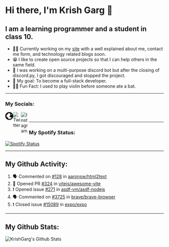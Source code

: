 # Hi there, I'm Krish Garg  👋

## I am a learning programmer and a student in class 10.
- 👨‍💻 Currently working on my [site](https://www.krishgarg.ga) with a well explained about me, contact me form, and technology related blogs soon.
- 😁 I like to create open source projects so that I can help others in the same field.
- 🤖 I was working on a multi-purpose discord bot but after the closing of discord.py, I got discouraged and stopped the project.
- 🥅 My goal: To become a full-stack developer.
- 👨‍🏭 Fun Fact: I used to play violin before someone ate a bat.
---
### My Socials:
[<img align="left" alt="Website" width="25px" src="https://raw.githubusercontent.com/iconic/open-iconic/master/svg/globe.svg" />][website]
[<img align="left" alt="Twitter" width="25px" src="https://cdn.jsdelivr.net/npm/simple-icons@v3/icons/twitter.svg" />][twitter]
[<img align="left" alt="Instagram" width="25px" src="https://cdn.jsdelivr.net/npm/simple-icons@v3/icons/instagram.svg" />][instagram]
<br />

---

### My Spotify Status:
[<img src="https://readme-spotify-status-ten.vercel.app/api/run-spotify-status" alt="Spotify Status" width="400" />](https://open.spotify.com/user/2s0gb214xlmojv1cb8hb9ihze)


---
## My Github Activity:
<!--START_SECTION:activity-->
1. 🗣 Commented on [#128](https://github.com/aaronsw/html2text/issues/128) in [aaronsw/html2text](https://github.com/aaronsw/html2text)
2. 💪 Opened PR [#324](https://github.com/vitejs/awesome-vite/pull/324) in [vitejs/awesome-vite](https://github.com/vitejs/awesome-vite)
3. ❗️ Opened issue [#271](https://github.com/asdf-vm/asdf-nodejs/issues/271) in [asdf-vm/asdf-nodejs](https://github.com/asdf-vm/asdf-nodejs)
4. 🗣 Commented on [#3725](https://github.com/brave/brave-browser/issues/3725) in [brave/brave-browser](https://github.com/brave/brave-browser)
5. ❗️ Closed issue [#15089](https://github.com/expo/expo/issues/15089) in [expo/expo](https://github.com/expo/expo)
<!--END_SECTION:activity-->

---
## My Github Stats:
<img align="left" alt="KrishGarg's Github Stats" src="https://github-readme-stats-plum-chi.vercel.app/api?username=KrishGarg&show_icons=true&hide_border=true&theme=tokyonight" />

[website]: https://krishgarg.ga/
[twitter]: https://twitter.com/KrishGa95586696
[instagram]: https://www.instagram.com/krishgarg6306/

